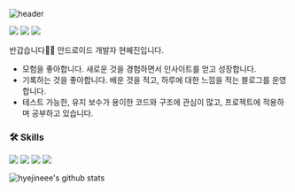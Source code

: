 ![header](https://capsule-render.vercel.app/api?type=waving&color=F5dF4D&height=300&section=header&text=😎%20hyejineee%20😎&fontSize=50)


<p>
  <a href="https://hyejineee.github.io/" target="_blank"><img src="https://img.shields.io/badge/Blog-FABF15?style=flat-square&logo=GitHub%20Sponsors&logoColor=white"/></a>
  <a href="mailto:04hineee@gmail.com" target="_blank"><img src="https://img.shields.io/badge/04hineee@gmail.com-EA4335?style=flat-square&logo=Gmail&logoColor=white"/></a>
  <a href="https://www.instagram.com/active_hyejineee/" target="_blank"><img src="https://img.shields.io/badge/active_hyejineee-FF269E?style=flat-square&logo=Instagram&logoColor=white"/></a>
</p>

반갑습니다👋🏻 안드로이드 개발자 현혜진입니다.

- 모험을 좋아합니다. 새로운 것을 경험하면서 인사이트를 얻고 성장합니다.
- 기록하는 것을 좋아합니다. 배운 것을 적고, 하루에 대한 느낌을 적는 블로그를 운영합니다.
- 테스트 가능한, 유지 보수가 용이한 코드와 구조에 관심이 많고, 프로젝트에 적용하며 공부하고 있습니다.


### 🛠 Skills
<p>
  <img src="https://img.shields.io/badge/Android-3DDC84?style=flat-square&logo=Android&logoColor=white"/>
  <img src="https://img.shields.io/badge/Kotlin-0095D5?style=flat-square&logo=Kotlin&logoColor=white"/> 

  <img src="https://img.shields.io/badge/ReactiveX-B7178C?style=flat-square&logo=ReactiveX&logoColor=white"/>
  <img src="https://img.shields.io/badge/Git-F05032?style=flat-square&logo=Git&logoColor=white"/>
</p>

![hyejineee's github stats](https://github-readme-stats.vercel.app/api?username=hyejineee&show_icons=true)
